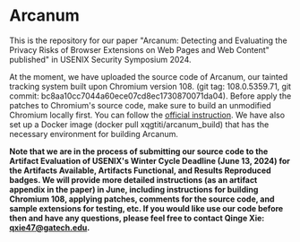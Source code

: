 # Arcanum

This is the repository for our paper "Arcanum: Detecting and Evaluating the Privacy Risks of Browser Extensions on Web Pages and Web Content" published" in USENIX Security Symposium 2024.

At the moment, we have uploaded the source code of Arcanum, our tainted tracking system built upon Chromium version 108. (git tag: 108.0.5359.71, git commit: bc8aa10cc7044a60ece07cd8ec1730870071da04). Before apply the patches to Chromium's source code, make sure to build an unmodified Chromium locally first. You can follow the [official instruction](https://chromium.googlesource.com/chromium/src/+/main/docs/linux/build_instructions.md). We have also set up a Docker image (docker pull xqgtiti/arcanum_build) that has the necessary environment for building Arcanum.

**Note that we are in the process of submitting our source code to the Artifact Evaluation of USENIX's Winter Cycle Deadline (June 13, 2024) for the Artifacts Available, Artifacts Functional, and Results Reproduced badges. We will provide more detailed instructions (as an artifact appendix in the paper) in June, including instructions for building Chromium 108, applying patches, comments for the source code, and sample extensions for testing, etc. If you would like use our code before then and have any questions, please feel free to contact Qinge Xie: qxie47@gatech.edu.**
